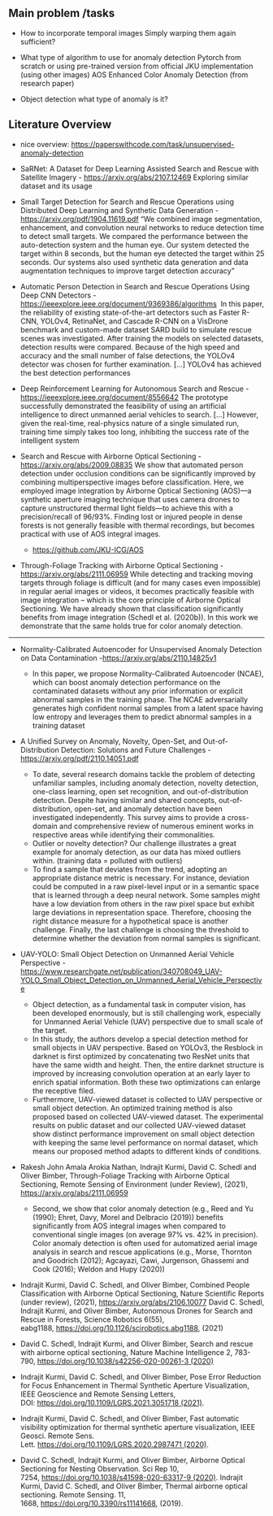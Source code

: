 
## Main problem /tasks




- How to incorporate temporal images
Simply warping them again sufficient?

- What type of algorithm to use for anomaly detection
Pytorch from scratch or using pre-trained version from official JKU implementation (using other images)
AOS Enhanced Color Anomaly Detection (from research paper)

- Object detection what type of anomaly is it?







## Literature Overview

- nice overview: https://paperswithcode.com/task/unsupervised-anomaly-detection




- SaRNet: A Dataset for Deep Learning Assisted Search and Rescue with Satellite Imagery - https://arxiv.org/abs/2107.12469
Exploring similar dataset and its usage

- Small Target Detection for Search and Rescue Operations using Distributed Deep Learning and Synthetic Data Generation - https://arxiv.org/pdf/1904.11619.pdf
“We combined image segmentation, enhancement, and convolution neural networks to reduce detection time to detect small targets. We compared the performance between the auto-detection system and the human eye. Our system detected the target within 8 seconds, but the human eye detected the target within 25 seconds. Our systems also used synthetic data generation and data augmentation techniques to improve target detection accuracy”
- Automatic Person Detection in Search and Rescue Operations Using Deep CNN Detectors - https://ieeexplore.ieee.org/document/9369386/algorithms
 In this paper, the reliability of existing state-of-the-art detectors such as Faster R-CNN, YOLOv4, RetinaNet, and Cascade R-CNN on a VisDrone benchmark and custom-made dataset SARD build to simulate rescue scenes was investigated. After training the models on selected datasets, detection results were compared. Because of the high speed and accuracy and the small number of false detections, the YOLOv4 detector was chosen for further examination. […] YOLOv4 has achieved the best detection performances 

- Deep Reinforcement Learning for Autonomous Search and Rescue - https://ieeexplore.ieee.org/document/8556642
The prototype successfully demonstrated the feasibility of using an artificial intelligence to direct unmanned aerial vehicles to search. […] However, given the real-time, real-physics nature of a single simulated run, training time simply takes too long, inhibiting the success rate of the intelligent system




- Search and Rescue with Airborne Optical Sectioning - https://arxiv.org/abs/2009.08835
We show that automated person detection under occlusion conditions can be significantly improved by combining multiperspective images before classification. Here, we employed image integration by Airborne Optical Sectioning (AOS)—a synthetic aperture imaging technique that uses camera drones to capture unstructured thermal light fields—to achieve this with a precision/recall of 96/93%. Finding lost or injured people in dense forests is not generally feasible with thermal recordings, but becomes practical with use of AOS integral images.
  - https://github.com/JKU-ICG/AOS

- Through-Foliage Tracking with Airborne Optical Sectioning - https://arxiv.org/abs/2111.06959
While detecting and tracking moving targets through foliage is difficult (and for many cases even impossible) in regular aerial images or videos, it becomes practically feasible with image integration – which is the core principle of Airborne Optical Sectioning. We have already shown that classification significantly benefits from image integration (Schedl et al. (2020b)). In this work we demonstrate that the same holds true for color anomaly detection.


---

- Normality-Calibrated Autoencoder for Unsupervised Anomaly Detection on Data Contamination -https://arxiv.org/abs/2110.14825v1
  - In this paper, we propose Normality-Calibrated Autoencoder (NCAE), which can boost anomaly detection performance on the contaminated datasets without any prior information or explicit abnormal samples in the training phase. The NCAE adversarially generates high confident normal samples from a latent space having low entropy and leverages them to predict abnormal samples in a training dataset

- A Unified Survey on Anomaly, Novelty, Open-Set, and Out-of-Distribution Detection: Solutions and Future Challenges - https://arxiv.org/pdf/2110.14051.pdf
  - To date, several research domains tackle the problem of detecting unfamiliar samples, including anomaly detection, novelty detection, one-class learning, open set recognition, and out-of-distribution detection. Despite having similar and shared concepts, out-of-distribution, open-set, and anomaly detection have been investigated independently. This survey aims to provide a cross-domain and comprehensive review of numerous eminent works in respective areas while identifying their commonalities.
  - Outlier or novelty detection? Our challenge illustrates a great example for anomaly detection, as our data has mixed outliers within. (training data = polluted with outliers)
  - To find a sample that deviates from the trend, adopting an appropriate distance metric is necessary. For instance, deviation could be computed in a raw pixel-level input or in a semantic space that is learned through a deep neural network. Some samples might have a low deviation from others in the raw pixel space but exhibit large deviations in representation space. Therefore, choosing the right distance measure for a hypothetical space is another challenge. Finally, the last challenge is choosing the threshold to determine whether the deviation from normal samples is significant.

- UAV-YOLO: Small Object Detection on Unmanned Aerial Vehicle Perspective - https://www.researchgate.net/publication/340708049_UAV-YOLO_Small_Object_Detection_on_Unmanned_Aerial_Vehicle_Perspective
  - Object detection, as a fundamental task in computer vision, has been developed enormously, but is still challenging work, especially for Unmanned Aerial Vehicle (UAV) perspective due to small scale of the target. 
  - In this study, the authors develop a special detection method for small objects in UAV perspective. Based on YOLOv3, the Resblock in darknet is first optimized by concatenating two ResNet units that have the same width and height. Then, the entire darknet structure is improved by increasing convolution operation at an early layer to enrich spatial information. Both these two optimizations can enlarge the receptive filed. 
  - Furthermore, UAV-viewed dataset is collected to UAV perspective or small object detection. An optimized training method is also proposed based on collected UAV-viewed dataset. The experimental results on public dataset and our collected UAV-viewed dataset show distinct performance improvement on small object detection with keeping the same level performance on normal dataset, which means our proposed method adapts to different kinds of conditions.




- Rakesh John Amala Arokia Nathan, Indrajit Kurmi, David C. Schedl and Oliver Bimber, Through-Foliage Tracking with Airborne Optical Sectioning, Remote Sensing of Environment (under Review), (2021), https://arxiv.org/abs/2111.06959
  - Second, we show that color anomaly detection (e.g., Reed and Yu (1990); Ehret, Davy, Morel and Delbracio (2019)) benefits significantly from AOS integral images when compared to conventional single images (on average 97% vs. 42% in precision). Color anomaly detection is often used for automatized aerial image analysis in search and rescue applications (e.g., Morse, Thornton and Goodrich (2012); Agcayazi, Cawi, Jurgenson, Ghassemi and Cook (2016); Weldon and Hupy (2020))
- Indrajit Kurmi, David C. Schedl, and Oliver Bimber, Combined People Classification with Airborne Optical Sectioning, Nature Scientific Reports (under review), (2021), https://arxiv.org/abs/2106.10077
David C. Schedl, Indrajit Kurmi, and Oliver Bimber, Autonomous Drones for Search and Rescue in Forests, Science Robotics 6(55), eabg1188, https://doi.org/10.1126/scirobotics.abg1188, (2021)
- David C. Schedl, Indrajit Kurmi, and Oliver Bimber, Search and rescue with airborne optical sectioning, Nature Machine Intelligence 2, 783-790, https://doi.org/10.1038/s42256-020-00261-3 (2020)
- Indrajit Kurmi, David C. Schedl, and Oliver Bimber, Pose Error Reduction for Focus Enhancement in Thermal Synthetic Aperture Visualization, IEEE Geoscience and Remote Sensing Letters, DOI: https://doi.org/10.1109/LGRS.2021.3051718 (2021).
- Indrajit Kurmi, David C. Schedl, and Oliver Bimber, Fast automatic visibility optimization for thermal synthetic aperture visualization, IEEE Geosci. Remote Sens. Lett. https://doi.org/10.1109/LGRS.2020.2987471 (2020).
- David C. Schedl, Indrajit Kurmi, and Oliver Bimber, Airborne Optical Sectioning for Nesting Observation. Sci Rep 10, 7254, https://doi.org/10.1038/s41598-020-63317-9 (2020).
Indrajit Kurmi, David C. Schedl, and Oliver Bimber, Thermal airborne optical sectioning. Remote Sensing. 11, 1668, https://doi.org/10.3390/rs11141668, (2019).


